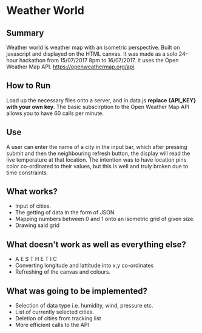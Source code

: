 # Weather World

## Summary
Weather world is weather map with an isometric perspective. Built on javascript and displayed on the HTML canvas.
It was made as a solo 24-hour hackathon from 15/07/2017 8pm to 16/07/2017. It uses the Open Weather Map API.
https://openweathermap.org/api

## How to Run
Load up the necessary files onto a server, and in data.js **replace {API_KEY} with your own key**.
The basic subscirption to the Open Weather Map API allows you to have 60 calls per minute.

## Use
A user can enter the name of a city in the input bar, which after pressing submit and then the neighbouring refresh button,
the display will read the live temperature at that location. The intention was to have location pins color co-ordinated to their values,
but this is well and truly broken due to time constraints.

## What works?
* Input of cities.
* The getting of data in the form of JSON
* Mapping numbers between 0 and 1 onto an isometric grid of given size.
* Drawing said grid

## What doesn't work as well as everything else?
* A E S T H E T I C
* Converting longitude and lattitude into x,y co-ordinates
* Refreshing of the canvas and colours.

## What was going to be implemented?
* Selection of data type i.e. humidity, wind, pressure etc.
* List of currently selected cities.
* Deletion of cities from tracking list
* More efficient calls to the API
